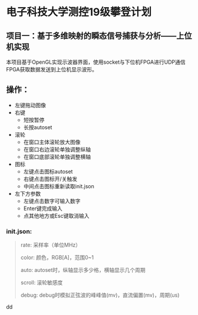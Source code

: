  电子科技大学测控19级攀登计划
===============================
项目一：基于多维映射的瞬态信号捕获与分析——上位机实现
-----------------------------------

本项目基于OpenGL实现示波器界面，使用socket与下位机FPGA进行UDP通信
FPGA获取数据发送到上位机显示波形。

## 操作：
* 左键拖动图像
* 右键
    * 短按暂停
    * 长按autoset
* 滚轮
    * 在窗口主体滚轮放大图像
    * 在窗口右边滚轮单独调整纵轴
    * 在窗口底部滚轮单独调整横轴
* 图标
    * 左键点击图标autoset
    * 右键点击图标开/关触发
    * 中间点击图标重新读取init.json
* 左下方参数
    * 左键点击数字可输入数字
    * Enter键完成输入
    * 点其他地方或Esc键取消输入

### init.json:
> rate: 采样率（单位MHz）
> 
> color: 颜色，RGB[A]，范围0~1
> 
> auto: autoset时，纵轴显示多少格，横轴显示几个周期
> 
> scroll: 滚轮敏感度
> 
> debug: debug时模拟正弦波的峰峰值(mv)，直流偏置(mv)，周期(us)

dd